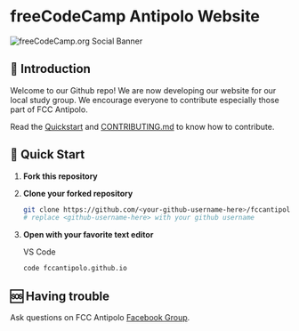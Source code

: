 # freeCodeCamp Antipolo Website

![freeCodeCamp.org Social Banner](https://s3.amazonaws.com/freecodecamp/wide-social-banner.png)

## :wave: Introduction

Welcome to our Github repo! We are now developing our website for our local study group. We encourage everyone to contribute especially those part of FCC Antipolo.

Read the [Quickstart](#rocket-quick-start) and [CONTRIBUTING.md](https://github.com/fccantipolo/fccantipolo.github.io/blob/master/CONTRIBUTING.md) to know how to contribute.

## :rocket: Quick Start

1. **Fork this repository**

2. **Clone your forked repository**

    ```sh
    git clone https://github.com/<your-github-username-here>/fccantipolo.github.io
    # replace <github-username-here> with your github username
    ```

3. **Open with your favorite text editor**

    VS Code

    ```sh
    code fccantipolo.github.io
    ```

## :sos: Having trouble

Ask questions on FCC Antipolo [Facebook Group](https://web.facebook.com/groups/freeCodeCamp.Antipolo).
